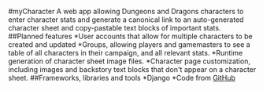 #myCharacter
A web app allowing Dungeons and Dragons characters to enter character stats and generate a canonical link to an auto-generated character sheet and copy-pastable text blocks of important stats.
##Planned features
*User accounts that allow for multiple characters to be created and updated
*Groups, allowing players and gamemasters to see a table of all characters in their campaign, and all relevant stats.
*Runtime generation of character sheet image files.
*Character page customization, including images and backstory text blocks that don't appear on a character sheet.
##Frameworks, libraries and tools
*Django
*Code from [GitHub](https://github.com/TyTyDavis/CharacterSheetBot)
